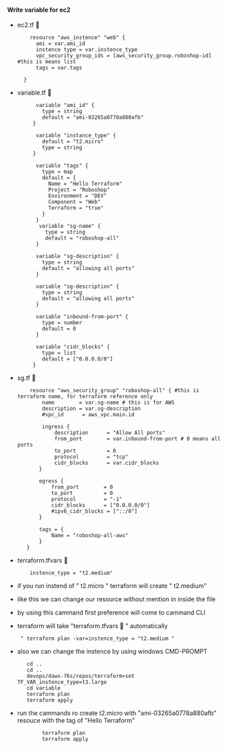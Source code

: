#### Write variable for ec2
* ec2.tf 📝

          resource "aws_instence" "web" {
            ami = var.ami_id
            instence type = var.instence_type
            vpc_security_group_ids = [aws_security_group.roboshop-id] #this is means list
            tags = var.tags

        }

* variable.tf 📝

            variable "ami_id" {
              type = string
              default = "ami-03265a0778a880afb"
           }

            variable "instance_type" {
              default = "t2.micro"
              type = string
           }

            variable "tags" {
              type = map
              default = {
                Name = "Hello Terraform"
                Project = "Roboshop"
                Environment = "DEV"
                Component = "Web"
                Terraform = "true"
              }
            }
             variable "sg-name" {
               type = string
               default = "roboshop-all"
            }
  
            variable "sg-description" {
              type = string
              default = "allowing all ports"
            }
  
            variable "sg-description" {
              type = string
              default = "allowing all ports"
            }

            variable "inbound-from-port" {
              type = number
              default = 0
            }

            variable "cidr_blocks" {
              type = list
              default = ["0.0.0.0/0"]
           }


* sg.tf 📝

          resource "aws_security_group" "roboshop-all" { #this is terraform name, for terraform reference only
              name        = var.sg-name # this is for AWS
              description = var.sg-description
              #vpc_id      = aws_vpc.main.id

              ingress {
                  description      = "Allow All ports"
                  from_port        = var.inbound-from-port # 0 means all ports
                  to_port          = 0 
                  protocol         = "tcp"
                  cidr_blocks      = var.cidr_blocks
             }

             egress {
                 from_port        = 0
                 to_port          = 0
                 protocol         = "-1"
                 cidr_blocks      = ["0.0.0.0/0"]
                 #ipv6_cidr_blocks = ["::/0"]
             }

             tags = {
                 Name = "roboshop-all-aws"
             }
         }   


* terraform.tfvars 📝

          instence_type = "t2.medium"



- if you run instend of " t2.micro  " terraform will create " t2.medium"
- like this we can change our resource without mention in inside the file
- by using this cammand first preference will come to cammand CLI
- terraform will take "terraform.tfvars 📝 " automatically

       " terraform plan -var=instence_type = "t2.medium "           
- also we can change the instence by using windows CMD-PROMPT

         cd ..
         cd ..
         devops/daws-76s/repos/terraform>set TF_VAR_instence_type=t3.large
         cd variable
         terraform plan
         terraform apply 
         
         
- run the cammands ro create t2.micro with "ami-03265a0778a880afb" resouce with the tag of "Hello Terraform"

              terraform plan
              terraform apply
  



